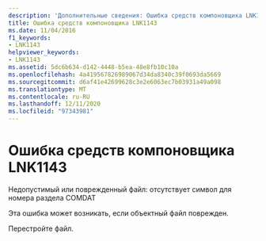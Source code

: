 ```yaml
---
description: 'Дополнительные сведения: Ошибка средств компоновщика LNK1143'
title: Ошибка средств компоновщика LNK1143
ms.date: 11/04/2016
f1_keywords:
- LNK1143
helpviewer_keywords:
- LNK1143
ms.assetid: 5dc6b634-d142-4448-b5ea-48e8fb10c10a
ms.openlocfilehash: 4a419567826989067d34da8340c39f0693da5669
ms.sourcegitcommit: d6af41e42699628c3e2e6063ec7b03931a49a098
ms.translationtype: MT
ms.contentlocale: ru-RU
ms.lasthandoff: 12/11/2020
ms.locfileid: "97343981"
---
```

# <a name="linker-tools-error-lnk1143"></a>Ошибка средств компоновщика LNK1143

Недопустимый или поврежденный файл: отсутствует символ для номера раздела COMDAT

Эта ошибка может возникать, если объектный файл поврежден.

Перестройте файл.
